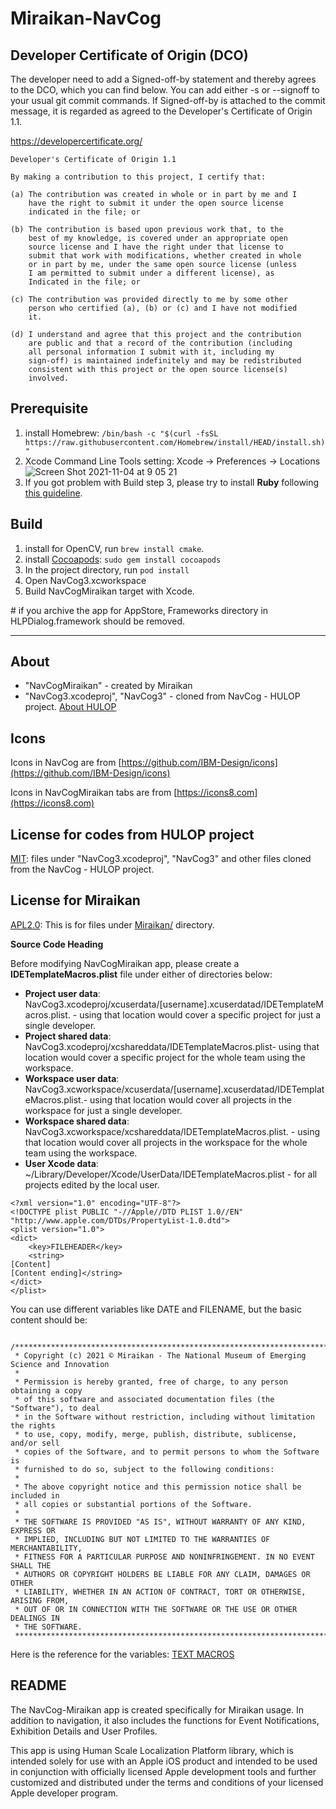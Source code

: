 # Miraikan-NavCog

## Developer Certificate of Origin (DCO)

The developer need to add a Signed-off-by statement and thereby agrees to the DCO, which you can find below. You can add either -s or --signoff to your usual git commit commands. If Signed-off-by is attached to the commit message, it is regarded as agreed to the Developer's Certificate of Origin 1.1.

https://developercertificate.org/

```
Developer's Certificate of Origin 1.1

By making a contribution to this project, I certify that:

(a) The contribution was created in whole or in part by me and I
    have the right to submit it under the open source license
    indicated in the file; or

(b) The contribution is based upon previous work that, to the
    best of my knowledge, is covered under an appropriate open
    source license and I have the right under that license to
    submit that work with modifications, whether created in whole
    or in part by me, under the same open source license (unless
    I am permitted to submit under a different license), as
    Indicated in the file; or

(c) The contribution was provided directly to me by some other
    person who certified (a), (b) or (c) and I have not modified
    it.

(d) I understand and agree that this project and the contribution
    are public and that a record of the contribution (including
    all personal information I submit with it, including my
    sign-off) is maintained indefinitely and may be redistributed
    consistent with this project or the open source license(s)
    involved.

```

## Prerequisite
1. install Homebrew: `/bin/bash -c "$(curl -fsSL https://raw.githubusercontent.com/Homebrew/install/HEAD/install.sh)"`
2. Xcode Command Line Tools setting: Xcode -> Preferences -> Locations
![Screen Shot 2021-11-04 at 9 05 21](https://user-images.githubusercontent.com/87963922/140235738-b0d1ed2d-812b-4880-b0f0-1a32fc959f0e.png)
3. If you got problem with Build step 3, please try to install **Ruby** following [this guideline](https://zenn.dev/osuzuki/articles/a535b2840bbea3).

## Build
1. install for OpenCV, run `brew install cmake`.
2. install [Cocoapods](https://cocoapods.org/): `sudo gem install cocoapods`
3. In the project directory, run `pod install`
4. Open NavCog3.xcworkspace
5. Build NavCogMiraikan target with Xcode.

\# if you archive the app for AppStore, Frameworks directory in HLPDialog.framework should be removed.

----
## About
- "NavCogMiraikan" - created by Miraikan 
- "NavCog3.xcodeproj", "NavCog3" - cloned from NavCog - HULOP project. [About HULOP](https://github.com/hulop/00Readme)

## Icons
Icons in NavCog are from [https://github.com/IBM-Design/icons](https://github.com/IBM-Design/icons)

Icons in NavCogMiraikan tabs are from [https://icons8.com](https://icons8.com)

## License for codes from HULOP project
[MIT](https://opensource.org/licenses/MIT): files under "NavCog3.xcodeproj", "NavCog3" and other files cloned from the NavCog - HULOP project. 

## License for Miraikan
[APL2.0](https://www.apache.org/licenses/LICENSE-2.0): This is for files under [Miraikan/](https://github.com/miraikan-research/NavCog-Miraikan-Refine/tree/miraikan/Miraikan) directory.


**Source Code Heading**

Before modifying NavCogMiraikan app, please create a **IDETemplateMacros.plist** file under either of directories below:
- **Project user data**: NavCog3.xcodeproj/xcuserdata/[username].xcuserdatad/IDETemplateMacros.plist. - using that location would cover a specific project for just a single developer.
- **Project shared data**: NavCog3.xcodeproj/xcshareddata/IDETemplateMacros.plist- using that location would cover a specific project for the whole team using the workspace.
- **Workspace user data**: NavCog3.xcworkspace/xcuserdata/[username].xcuserdatad/IDETemplateMacros.plist.- using that location would cover all projects in the workspace for just a single developer.
- **Workspace shared data**: NavCog3.xcworkspace/xcshareddata/IDETemplateMacros.plist. - using that location would cover all projects in the workspace for the whole team using the workspace.
- **User Xcode data**: ~/Library/Developer/Xcode/UserData/IDETemplateMacros.plist - for all projects edited by the local user.

```
<?xml version="1.0" encoding="UTF-8"?>
<!DOCTYPE plist PUBLIC "-//Apple//DTD PLIST 1.0//EN" "http://www.apple.com/DTDs/PropertyList-1.0.dtd">
<plist version="1.0">
<dict>
    <key>FILEHEADER</key>
    <string>
[Content]
[Content ending]</string>
</dict>
</plist>
```

You can use different variables like DATE and FILENAME, but the basic content should be:

```

/*******************************************************************************
 * Copyright (c) 2021 © Miraikan - The National Museum of Emerging Science and Innovation  
 *
 * Permission is hereby granted, free of charge, to any person obtaining a copy
 * of this software and associated documentation files (the "Software"), to deal
 * in the Software without restriction, including without limitation the rights
 * to use, copy, modify, merge, publish, distribute, sublicense, and/or sell
 * copies of the Software, and to permit persons to whom the Software is
 * furnished to do so, subject to the following conditions:
 *
 * The above copyright notice and this permission notice shall be included in
 * all copies or substantial portions of the Software.
 *
 * THE SOFTWARE IS PROVIDED "AS IS", WITHOUT WARRANTY OF ANY KIND, EXPRESS OR
 * IMPLIED, INCLUDING BUT NOT LIMITED TO THE WARRANTIES OF MERCHANTABILITY,
 * FITNESS FOR A PARTICULAR PURPOSE AND NONINFRINGEMENT. IN NO EVENT SHALL THE
 * AUTHORS OR COPYRIGHT HOLDERS BE LIABLE FOR ANY CLAIM, DAMAGES OR OTHER
 * LIABILITY, WHETHER IN AN ACTION OF CONTRACT, TORT OR OTHERWISE, ARISING FROM,
 * OUT OF OR IN CONNECTION WITH THE SOFTWARE OR THE USE OR OTHER DEALINGS IN
 * THE SOFTWARE.
 *******************************************************************************/
```

Here is the reference for the variables: [TEXT MACROS](https://help.apple.com/xcode/mac/11.4/index.html?localePath=en.lproj#/dev7fe737ce0)


## README
The NavCog-Miraikan app is created specifically for Miraikan usage. In addition to navigation, it also includes the functions for Event Notifications, Exhibition Details and User Profiles.

This app is using Human Scale Localization Platform library, which is intended solely for use with an Apple iOS product and intended to be used in conjunction with officially licensed Apple development tools and further customized and distributed under the terms and conditions of your licensed Apple developer program.
